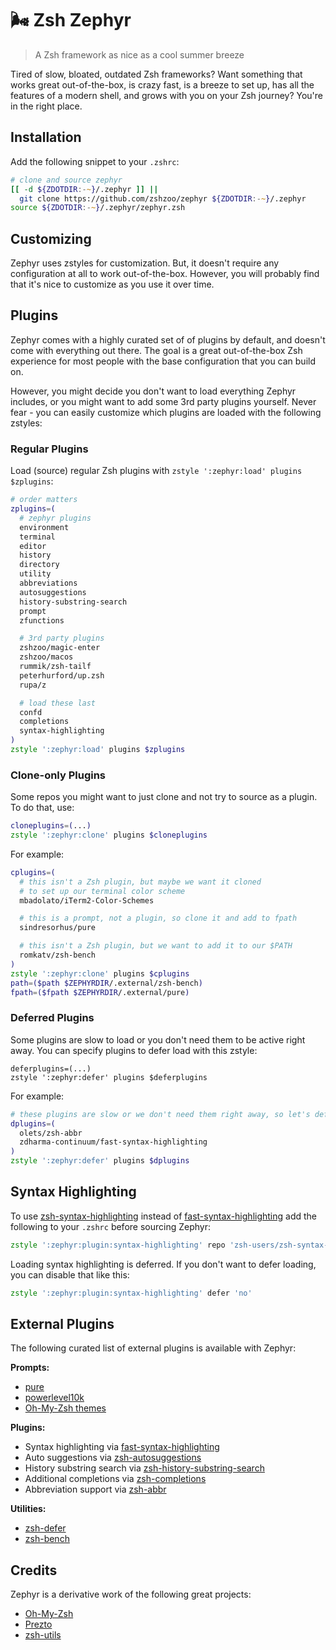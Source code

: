 # :wind_face: Zsh Zephyr

> A Zsh framework as nice as a cool summer breeze

Tired of slow, bloated, outdated Zsh frameworks? Want something that works great
out-of-the-box, is crazy fast, is a breeze to set up, has all the features of a modern
shell, and grows with you on your Zsh journey? You're in the right place.

## Installation

Add the following snippet to your `.zshrc`:

```zsh
# clone and source zephyr
[[ -d ${ZDOTDIR:-~}/.zephyr ]] ||
  git clone https://github.com/zshzoo/zephyr ${ZDOTDIR:-~}/.zephyr
source ${ZDOTDIR:-~}/.zephyr/zephyr.zsh
```

## Customizing

Zephyr uses zstyles for customization. But, it doesn't require any configuration at all
to work out-of-the-box. However, you will probably find that it's nice to customize as
you use it over time.

## Plugins

Zephyr comes with a highly curated set of of plugins by default, and doesn't come with
everything out there. The goal is a great out-of-the-box Zsh experience for most people
with the base configuration that you can build on.

However, you might decide you don't want to load everything Zephyr includes, or you
might want to add some 3rd party plugins yourself. Never fear - you can easily customize
which plugins are loaded with the following zstyles:

### Regular Plugins

Load (source) regular Zsh plugins with `zstyle ':zephyr:load' plugins $zplugins`:

```zsh
# order matters
zplugins=(
  # zephyr plugins
  environment
  terminal
  editor
  history
  directory
  utility
  abbreviations
  autosuggestions
  history-substring-search
  prompt
  zfunctions

  # 3rd party plugins
  zshzoo/magic-enter
  zshzoo/macos
  rummik/zsh-tailf
  peterhurford/up.zsh
  rupa/z

  # load these last
  confd
  completions
  syntax-highlighting
)
zstyle ':zephyr:load' plugins $zplugins
```

### Clone-only Plugins

Some repos you might want to just clone and not try to source as a plugin. To do that,
use:

```zsh
cloneplugins=(...)
zstyle ':zephyr:clone' plugins $cloneplugins
```

For example:

```zsh
cplugins=(
  # this isn't a Zsh plugin, but maybe we want it cloned
  # to set up our terminal color scheme
  mbadolato/iTerm2-Color-Schemes

  # this is a prompt, not a plugin, so clone it and add to fpath
  sindresorhus/pure

  # this isn't a Zsh plugin, but we want to add it to our $PATH
  romkatv/zsh-bench
)
zstyle ':zephyr:clone' plugins $cplugins
path=($path $ZEPHYRDIR/.external/zsh-bench)
fpath=($fpath $ZEPHYRDIR/.external/pure)
```

### Deferred Plugins

Some plugins are slow to load or you don't need them to be active right away. You can
specify plugins to defer load with this zstyle:

```
deferplugins=(...)
zstyle ':zephyr:defer' plugins $deferplugins
```

For example:

```zsh
# these plugins are slow or we don't need them right away, so let's defer their load
dplugins=(
  olets/zsh-abbr
  zdharma-continuum/fast-syntax-highlighting
)
zstyle ':zephyr:defer' plugins $dplugins
```

## Syntax Highlighting

To use [zsh-syntax-highlighting] instead of [fast-syntax-highlighting] add the following
to your `.zshrc` before sourcing Zephyr:

```zsh
zstyle ':zephyr:plugin:syntax-highlighting' repo 'zsh-users/zsh-syntax-highlighting'
```

Loading syntax highlighting is deferred. If you don't want to defer loading, you can
disable that like this:

```zsh
zstyle ':zephyr:plugin:syntax-highlighting' defer 'no'
```

## External Plugins

The following curated list of external plugins is available with Zephyr:

**Prompts:**
- [pure]
- [powerlevel10k]
- [Oh-My-Zsh themes][ohmyzsh-themes]

**Plugins:**
- Syntax highlighting via [fast-syntax-highlighting]
- Auto suggestions via [zsh-autosuggestions]
- History substring search via [zsh-history-substring-search]
- Additional completions via [zsh-completions]
- Abbreviation support via [zsh-abbr]

**Utilities:**
- [zsh-defer]
- [zsh-bench]

## Credits

Zephyr is a derivative work of the following great projects:

- [Oh-My-Zsh][ohmyzsh]
- [Prezto][prezto]
- [zsh-utils][zsh-utils]


[fast-syntax-highlighting]:      https://github.com/zdharma-continuum/fast-syntax-highlighting
[ohmyzsh-themes]:                https://github.com/ohmyzsh/ohmyzsh/wiki/Themes
[ohmyzsh]:                       https://github.com/ohmyzsh/ohmyzsh
[powerlevel10k]:                 https://github.com/romkatv/powerlevel10k
[prezto]:                        https://github.com/sorin-ionescu/prezto
[pure]:                          https://github.com/sindresorhus/pure
[zsh-abbr]:                      https://github.com/olets/zsh-abbr
[zsh-autosuggestions]:           https://github.com/zsh-users/zsh-autosuggestions
[zsh-bench]:                     https://github.com/romkatv/zsh-bench
[zsh-completions]:               https://github.com/zsh-users/zsh-completions
[zsh-defer]:                     https://github.com/romkatv/zsh-defer
[zsh-history-substring-search]:  https://github.com/zsh-users/zsh-history-substring-search
[zsh-syntax-highlighting]:       https://github.com/zsh-users/zsh-syntax-highlighting
[zsh-utils]:                     https://github.com/belak/zsh-utils
